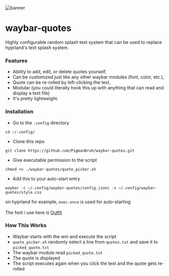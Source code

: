 ![banner](https://github.com/PigmanBruh/waybar-quotes/assets/87263998/1e875c4f-39d3-4f8f-9be3-55958e0e2c6c)
# waybar-quotes
Highly configurable random splash text system that can be used to replace hyprland's text splash system.

### Features
- Ability to add, edit, or delete quotes yourself,
- Can be customized just like any other waybar modules (font, color, etc.),
- Quote can be re-rolled by left-clicking the text,
- Modular (you could literally hook this up with anything that can read and display a text file)
- It's pretty lightweight.

### Installation
- Go to the `.config` directory
```
cd ~/.config/
```
- Clone this repo
```
git clone https://github.com/PigmanBruh/waybar-quotes.git
```
- Give executable permission to the script
```
chmod +x ./waybar-quotes/quote_picker.sh
```
- Add this to your auto-start entry
```
waybar -c ~/.config/waybar-quotes/config.jsonc -s ~/.config/waybar-quotes/style.css
```
on hyprland for example, `exec-once` is used for auto-starting<br><br>
The font i use here is [Outfit](https://fonts.google.com/specimen/Outfit)

### How This Works
- Waybar starts with the wm and execute the script
- `quote_picker.sh` randomly select a line from `quotes.txt` and save it to `picked_quote.txt`
- The waybar module read `picked_quote.txt`
- The quote is displayed
- The script executes again when you click the text and the quote gets re-rolled
